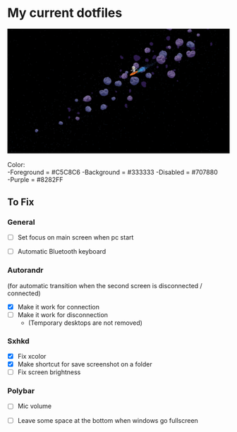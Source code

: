 # My current dotfiles

![alt text](https://github.com/Freim32/Dotfiles/blob/main/space.jpg?raw=true)

Color:  
-Foreground = #C5C8C6
-Background = #333333
-Disabled   = #707880    
-Purple     = #8282FF

## To Fix

### General

- [ ] Set focus on main screen when pc start
- [ ] Automatic Bluetooth keyboard 


### Autorandr 
(for automatic transition when the second screen is disconnected / connected)

- [x] Make it work for connection
- [ ] Make it work for disconnection 
    - (Temporary desktops are not removed)

### Sxhkd

- [x] Fix xcolor 
- [x] Make shortcut for save screenshot on a folder
- [ ] Fix screen brightness

### Polybar 

- [ ] Mic volume
- [ ] Leave some space at the bottom when windows go fullscreen

